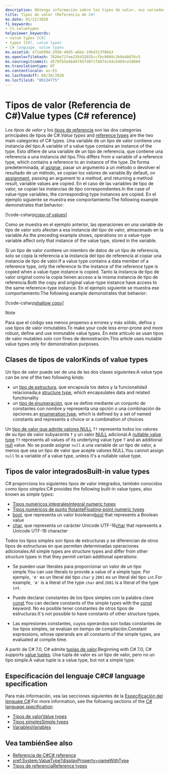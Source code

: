 ```yaml
---
description: Obtenga información sobre los tipos de valor, sus variedades y los que están integrados en C#.
title: Tipos de valor (Referencia de C#)
ms.date: 01/22/2020
f1_keywords:
- cs.valuetypes
helpviewer_keywords:
- value types [C#]
- types [C#], value types
- C# language, value types
ms.assetid: 471eb994-2958-49d5-a6be-19b4313f80a3
ms.openlocfilehash: 7826e71fee235d32655ccfbc9060c3bbb48d76c5
ms.sourcegitcommit: d579fb5e4b46745fd0f1f8874c94c6469ce58604
ms.translationtype: HT
ms.contentlocale: es-ES
ms.lasthandoff: 08/30/2020
ms.locfileid: "89134775"
---
```

# <a name="value-types-c-reference"></a><span data-ttu-id="71f0b-103">Tipos de valor (Referencia de C#)</span><span class="sxs-lookup"><span data-stu-id="71f0b-103">Value types (C# reference)</span></span>

<span data-ttu-id="71f0b-104">Los *tipos de valor* y los [tipos de referencia](../keywords/reference-types.md) son las dos categorías principales de tipos de C#.</span><span class="sxs-lookup"><span data-stu-id="71f0b-104">*Value types* and [reference types](../keywords/reference-types.md) are the two main categories of C# types.</span></span> <span data-ttu-id="71f0b-105">Una variable de un tipo de valor contiene una instancia del tipo.</span><span class="sxs-lookup"><span data-stu-id="71f0b-105">A variable of a value type contains an instance of the type.</span></span> <span data-ttu-id="71f0b-106">Esto difiere de una variable de un tipo de referencia, que contiene una referencia a una instancia del tipo.</span><span class="sxs-lookup"><span data-stu-id="71f0b-106">This differs from a variable of a reference type, which contains a reference to an instance of the type.</span></span> <span data-ttu-id="71f0b-107">De forma predeterminada, al [asignar](../operators/assignment-operator.md), pasar un argumento a un método o devolver el resultado de un método, se copian los valores de variable.</span><span class="sxs-lookup"><span data-stu-id="71f0b-107">By default, on [assignment](../operators/assignment-operator.md), passing an argument to a method, and returning a method result, variable values are copied.</span></span> <span data-ttu-id="71f0b-108">En el caso de las variables de tipo de valor, se copian las instancias de tipo correspondientes.</span><span class="sxs-lookup"><span data-stu-id="71f0b-108">In the case of value-type variables, the corresponding type instances are copied.</span></span> <span data-ttu-id="71f0b-109">En el ejemplo siguiente se muestra ese comportamiento:</span><span class="sxs-lookup"><span data-stu-id="71f0b-109">The following example demonstrates that behavior:</span></span>

[!code-csharp[copy of values](snippets/ValueTypes.cs#ValueTypeCopied)]

<span data-ttu-id="71f0b-110">Como se muestra en el ejemplo anterior, las operaciones en una variable de tipo de valor solo afectan a esa instancia del tipo de valor, almacenado en la variable.</span><span class="sxs-lookup"><span data-stu-id="71f0b-110">As the preceding example shows, operations on a value-type variable affect only that instance of the value type, stored in the variable.</span></span>

<span data-ttu-id="71f0b-111">Si un tipo de valor contiene un miembro de datos de un tipo de referencia, solo se copia la referencia a la instancia del tipo de referencia al copiar una instancia de tipo de valor.</span><span class="sxs-lookup"><span data-stu-id="71f0b-111">If a value type contains a data member of a reference type, only the reference to the instance of the reference type is copied when a value-type instance is copied.</span></span> <span data-ttu-id="71f0b-112">Tanto la instancia de tipo de valor original como la copia tienen acceso a la misma instancia de tipo de referencia.</span><span class="sxs-lookup"><span data-stu-id="71f0b-112">Both the copy and original value-type instance have access to the same reference-type instance.</span></span> <span data-ttu-id="71f0b-113">En el ejemplo siguiente se muestra ese comportamiento:</span><span class="sxs-lookup"><span data-stu-id="71f0b-113">The following example demonstrates that behavior:</span></span>

[!code-csharp[shallow copy](snippets/ValueTypes.cs#ShallowCopy)]

> [!NOTE]
> <span data-ttu-id="71f0b-114">Para que el código sea menos propenso a errores y más sólido, defina y use tipos de valor inmutables.</span><span class="sxs-lookup"><span data-stu-id="71f0b-114">To make your code less error-prone and more robust, define and use immutable value types.</span></span> <span data-ttu-id="71f0b-115">En este artículo se usan tipos de valor mutables solo con fines de demostración.</span><span class="sxs-lookup"><span data-stu-id="71f0b-115">This article uses mutable value types only for demonstration purposes.</span></span>

## <a name="kinds-of-value-types"></a><span data-ttu-id="71f0b-116">Clases de tipos de valor</span><span class="sxs-lookup"><span data-stu-id="71f0b-116">Kinds of value types</span></span>

<span data-ttu-id="71f0b-117">Un tipo de valor puede ser de una de las dos clases siguientes:</span><span class="sxs-lookup"><span data-stu-id="71f0b-117">A value type can be one of the two following kinds:</span></span>

- <span data-ttu-id="71f0b-118">un [tipo de estructura](struct.md), que encapsula los datos y la funcionalidad relacionada;</span><span class="sxs-lookup"><span data-stu-id="71f0b-118">a [structure type](struct.md), which encapsulates data and related functionality</span></span>
- <span data-ttu-id="71f0b-119">un [tipo de enumeración](enum.md), que se define mediante un conjunto de constantes con nombre y representa una opción o una combinación de opciones.</span><span class="sxs-lookup"><span data-stu-id="71f0b-119">an [enumeration type](enum.md), which is defined by a set of named constants and represents a choice or a combination of choices</span></span>

<span data-ttu-id="71f0b-120">Un [tipo de valor que admite valores NULL](nullable-value-types.md) `T?` representa todos los valores de su tipo de valor subyacente `T` y un valor [NULL](../keywords/null.md) adicional.</span><span class="sxs-lookup"><span data-stu-id="71f0b-120">A [nullable value type](nullable-value-types.md) `T?` represents all values of its underlying value type `T` and an additional [null](../keywords/null.md) value.</span></span> <span data-ttu-id="71f0b-121">No se puede asignar `null` a una variable de un tipo de valor, a menos que sea un tipo de valor que acepte valores NULL.</span><span class="sxs-lookup"><span data-stu-id="71f0b-121">You cannot assign `null` to a variable of a value type, unless it's a nullable value type.</span></span>

## <a name="built-in-value-types"></a><span data-ttu-id="71f0b-122">Tipos de valor integrados</span><span class="sxs-lookup"><span data-stu-id="71f0b-122">Built-in value types</span></span>

<span data-ttu-id="71f0b-123">C# proporciona los siguientes tipos de valor integrados, también conocidos como *tipos simples*:</span><span class="sxs-lookup"><span data-stu-id="71f0b-123">C# provides the following built-in value types, also known as *simple types*:</span></span>

- [<span data-ttu-id="71f0b-124">Tipos numéricos integrales</span><span class="sxs-lookup"><span data-stu-id="71f0b-124">Integral numeric types</span></span>](integral-numeric-types.md)
- [<span data-ttu-id="71f0b-125">Tipos numéricos de punto flotante</span><span class="sxs-lookup"><span data-stu-id="71f0b-125">Floating-point numeric types</span></span>](floating-point-numeric-types.md)
- <span data-ttu-id="71f0b-126">[bool](bool.md), que representa un valor booleano</span><span class="sxs-lookup"><span data-stu-id="71f0b-126">[bool](bool.md) that represents a Boolean value</span></span>
- <span data-ttu-id="71f0b-127">[char](char.md), que representa un carácter Unicode UTF-16</span><span class="sxs-lookup"><span data-stu-id="71f0b-127">[char](char.md) that represents a Unicode UTF-16 character</span></span>

<span data-ttu-id="71f0b-128">Todos los tipos simples son tipos de estructuras y se diferencian de otros tipos de estructuras en que permiten determinadas operaciones adicionales:</span><span class="sxs-lookup"><span data-stu-id="71f0b-128">All simple types are structure types and differ from other structure types in that they permit certain additional operations:</span></span>

- <span data-ttu-id="71f0b-129">Se pueden usar literales para proporcionar un valor de un tipo simple.</span><span class="sxs-lookup"><span data-stu-id="71f0b-129">You can use literals to provide a value of a simple type.</span></span> <span data-ttu-id="71f0b-130">Por ejemplo, `'A'` es un literal del tipo `char` y `2001` es un literal del tipo `int`.</span><span class="sxs-lookup"><span data-stu-id="71f0b-130">For example, `'A'` is a literal of the type `char` and `2001` is a literal of the type `int`.</span></span>

- <span data-ttu-id="71f0b-131">Puede declarar constantes de los tipos simples con la palabra clave [const](../keywords/const.md).</span><span class="sxs-lookup"><span data-stu-id="71f0b-131">You can declare constants of the simple types with the [const](../keywords/const.md) keyword.</span></span> <span data-ttu-id="71f0b-132">No es posible tener constantes de otros tipos de estructuras.</span><span class="sxs-lookup"><span data-stu-id="71f0b-132">It's not possible to have constants of other structure types.</span></span>

- <span data-ttu-id="71f0b-133">Las expresiones constantes, cuyos operandos son todas constantes de los tipos simples, se evalúan en tiempo de compilación.</span><span class="sxs-lookup"><span data-stu-id="71f0b-133">Constant expressions, whose operands are all constants of the simple types, are evaluated at compile time.</span></span>

<span data-ttu-id="71f0b-134">A partir de C# 7.0, C# admite [tuplas de valor](value-tuples.md).</span><span class="sxs-lookup"><span data-stu-id="71f0b-134">Beginning with C# 7.0, C# supports [value tuples](value-tuples.md).</span></span> <span data-ttu-id="71f0b-135">Una tupla de valor es un tipo de valor, pero no un tipo simple.</span><span class="sxs-lookup"><span data-stu-id="71f0b-135">A value tuple is a value type, but not a simple type.</span></span>

## <a name="c-language-specification"></a><span data-ttu-id="71f0b-136">Especificación del lenguaje C#</span><span class="sxs-lookup"><span data-stu-id="71f0b-136">C# language specification</span></span>

<span data-ttu-id="71f0b-137">Para más información, vea las secciones siguientes de la [Especificación del lenguaje C#](~/_csharplang/spec/introduction.md):</span><span class="sxs-lookup"><span data-stu-id="71f0b-137">For more information, see the following sections of the [C# language specification](~/_csharplang/spec/introduction.md):</span></span>

- [<span data-ttu-id="71f0b-138">Tipos de valor</span><span class="sxs-lookup"><span data-stu-id="71f0b-138">Value types</span></span>](~/_csharplang/spec/types.md#value-types)
- [<span data-ttu-id="71f0b-139">Tipos simples</span><span class="sxs-lookup"><span data-stu-id="71f0b-139">Simple types</span></span>](~/_csharplang/spec/types.md#simple-types)
- [<span data-ttu-id="71f0b-140">Variables</span><span class="sxs-lookup"><span data-stu-id="71f0b-140">Variables</span></span>](~/_csharplang/spec/variables.md)

## <a name="see-also"></a><span data-ttu-id="71f0b-141">Vea también</span><span class="sxs-lookup"><span data-stu-id="71f0b-141">See also</span></span>

- [<span data-ttu-id="71f0b-142">Referencia de C#</span><span class="sxs-lookup"><span data-stu-id="71f0b-142">C# reference</span></span>](../index.md)
- <xref:System.ValueType?displayProperty=nameWithType>
- [<span data-ttu-id="71f0b-143">Tipos de referencia</span><span class="sxs-lookup"><span data-stu-id="71f0b-143">Reference types</span></span>](../keywords/reference-types.md)
